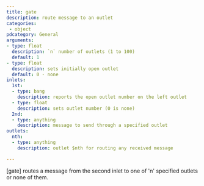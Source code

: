 ```yaml
---
title: gate
description: route message to an outlet
categories:
 - object
pdcategory: General
arguments:
- type: float
  description: `n` number of outlets (1 to 100)
  default: 1
- type: float
  description: sets initially open outlet
  default: 0 - none
inlets:
  1st:
  - type: bang
    description: reports the open outlet number on the left outlet
  - type: float
    description: sets outlet number (0 is none)
  2nd:
  - type: anything
    description: message to send through a specified outlet
outlets:
  nth:
  - type: anything
    description: outlet $nth for routing any received message

---
```


[gate] routes a message from the second inlet to one of 'n' specified outlets or none of them.

